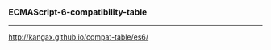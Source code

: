 ### ECMAScript-6-compatibility-table
---
http://kangax.github.io/compat-table/es6/

```
```

```
```

```
```

